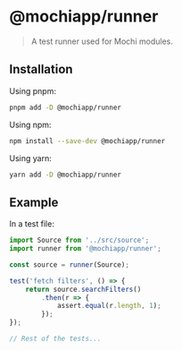 # @mochiapp/runner
> A test runner used for Mochi modules.

## Installation
Using pnpm:
```bash
pnpm add -D @mochiapp/runner
```

Using npm:
```bash
npm install --save-dev @mochiapp/runner
```

Using yarn:
```bash
yarn add -D @mochiapp/runner
```

## Example
In a test file:
```js
import Source from '../src/source';
import runner from '@mochiapp/runner';

const source = runner(Source);

test('fetch filters', () => {
    return source.searchFilters()
        .then(r => {
            assert.equal(r.length, 1);
        });
});

// Rest of the tests...
```

